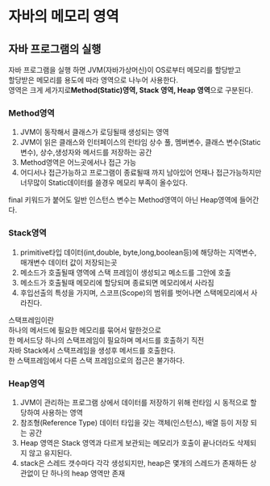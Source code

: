 # 자바의 메모리 영역

## 자바 프로그램의 실행

자바 프로그램을 실행 하면 JVM(자바가상머신)이 OS로부터 메모리를 할당받고       
할당받은 메모리를 용도에 따라 영역으로 나누어 사용한다.        
영역은 크게 세가지로**Method(Static)영역, Stack 영역, Heap 영역**으로 구분된다.


### Method영역

1. JVM이 동작해서 클래스가 로딩될때 생성되는 영역
2. JVM이 읽은 클래스와 인터페이스의 런타임 상수 풀, 멤버변수, 클래스 변수(Static 변수), 상수,생성자와 메서드를 저장하는 공간
3. Method영역은 어느곳에서나 접근 가능
4. 어디서나 접근가능하고 프로그램이 종료될때 까지 남아있어 언재나 접근가능하지만 너무많이 Static데이터를 쓸경우 메모리 부족이 올수있다.

final 키워드가 붙어도 일반 인스턴스 변수는 Method영역이 아닌 Heap영역에 들어간다.     


### Stack영역

1. primitive타입 데이터(int,double, byte,long,boolean등)에 해당하는 지역변수, 매개변수 데이터 값이 저장되는곳
2. 메소드가 호출될때 영역에 스택 프레임이 생성되고 메소드를 그안에 호출
3. 메소드가 호출될때 메모리에 할당되며 종료되면 메모리에서 사라짐
4. 후입선출의 특성을 가지며, 스코프(Scope)의 범위를 벗어나면 스택메모리에서 사라진다.

스택프레임이란     
하나의 메서드에 필요한 메모리를 묶어서 말한것으로       
한 메서드당 하나의 스택프레임이 필요하며 메서드를 호출하기 직전        
자바 Stack에서 스택프레임을 생성후 메서드를 호출한다.        
한 스택프레임에서 다른 스택 프레임으로의 접근은 불가하다.    

### Heap영역

1. JVM이 관리하는 프로그램 상에서 데이터를 저장하기 위해 런타임 시 동적으로 할당하여 사용하는 영역
2. 참조형(Reference Type) 데이터 타입을 갖는 객체(인스턴스), 배열 등이 저장 되는 공간
3. Heap 영역은 Stack 영역과 다르게 보관되는 메모리가 호출이 끝나더라도 삭제되지 않고 유지된다.
4. stack은 스레드 갯수마다 각각 생성되지만, heap은 몇개의 스레드가 존재하든 상관없이 단 하나의 heap 영역만 존재
